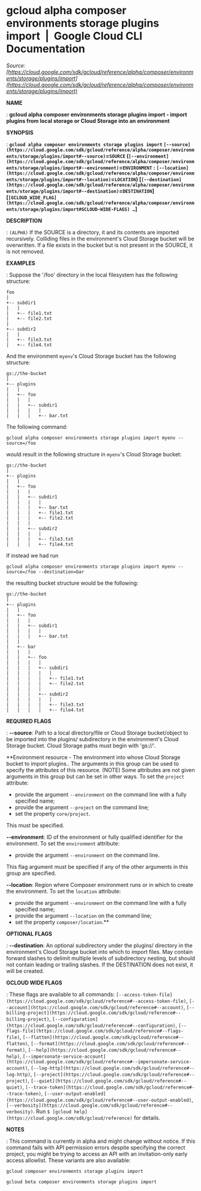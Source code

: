 # gcloud alpha composer environments storage plugins import  |  Google Cloud CLI Documentation

*Source: [https://cloud.google.com/sdk/gcloud/reference/alpha/composer/environments/storage/plugins/import](https://cloud.google.com/sdk/gcloud/reference/alpha/composer/environments/storage/plugins/import)*

**NAME**

: **gcloud alpha composer environments storage plugins import - import plugins from local storage or Cloud Storage into an environment**

**SYNOPSIS**

: **`gcloud alpha composer environments storage plugins import` `[--source](https://cloud.google.com/sdk/gcloud/reference/alpha/composer/environments/storage/plugins/import#--source)`=`SOURCE` (`[--environment](https://cloud.google.com/sdk/gcloud/reference/alpha/composer/environments/storage/plugins/import#--environment)`=`ENVIRONMENT` : `[--location](https://cloud.google.com/sdk/gcloud/reference/alpha/composer/environments/storage/plugins/import#--location)`=`LOCATION`) [`[--destination](https://cloud.google.com/sdk/gcloud/reference/alpha/composer/environments/storage/plugins/import#--destination)`=`DESTINATION`] [`[GCLOUD_WIDE_FLAG](https://cloud.google.com/sdk/gcloud/reference/alpha/composer/environments/storage/plugins/import#GCLOUD-WIDE-FLAGS) …`]**

**DESCRIPTION**

: `(ALPHA)` If the SOURCE is a directory, it and its contents are
imported recursively. Colliding files in the environment's Cloud Storage bucket
will be overwritten. If a file exists in the bucket but is not present in the
SOURCE, it is not removed.

**EXAMPLES**

: Suppose the '/foo' directory in the local filesystem has the following
structure:

```
foo
|
+-- subdir1
|   |
|   +-- file1.txt
|   +-- file2.txt
|
+-- subdir2
|   |
|   +-- file3.txt
|   +-- file4.txt
```

And the environment `myenv`'s Cloud Storage bucket has the following
structure:

```
gs://the-bucket
|
+-- plugins
|   |
|   +-- foo
|   |   |
|   |   +-- subdir1
|   |   |   |
|   |   |   +-- bar.txt
```

The following command:

```
gcloud alpha composer environments storage plugins import myenv --source=/foo
```

would result in the following structure in `myenv`'s Cloud Storage
bucket:

```
gs://the-bucket
|
+-- plugins
|   |
|   +-- foo
|   |   |
|   |   +-- subdir1
|   |   |   |
|   |   |   +-- bar.txt
|   |   |   +-- file1.txt
|   |   |   +-- file2.txt
|   |   |
|   |   +-- subdir2
|   |   |   |
|   |   |   +-- file3.txt
|   |   |   +-- file4.txt
```

If instead we had run

```
gcloud alpha composer environments storage plugins import myenv --source=/foo --destination=bar
```

the resulting bucket structure would be the following:

```
gs://the-bucket
|
+-- plugins
|   |
|   +-- foo
|   |   |
|   |   +-- subdir1
|   |   |   |
|   |   |   +-- bar.txt
|   |
|   +-- bar
|   |   |
|   |   +-- foo
|   |   |   |
|   |   |   +-- subdir1
|   |   |   |   |
|   |   |   |   +-- file1.txt
|   |   |   |   +-- file2.txt
|   |   |   |
|   |   |   +-- subdir2
|   |   |   |   |
|   |   |   |   +-- file3.txt
|   |   |   |   +-- file4.txt
```

**REQUIRED FLAGS**

: **--source**:
Path to a local directory/file or Cloud Storage bucket/object to be imported
into the plugins/ subdirectory in the environment's Cloud Storage bucket. Cloud
Storage paths must begin with 'gs://'.

**Environment resource - The environment into whose Cloud Storage bucket to import
plugins.. The arguments in this group can be used to specify the attributes of
this resource. (NOTE) Some attributes are not given arguments in this group but
can be set in other ways.
To set the `project` attribute:

- provide the argument `--environment` on the command line with a fully
specified name;
- provide the argument `--project` on the command line;
- set the property `core/project`.

This must be specified.

**--environment**:
ID of the environment or fully qualified identifier for the environment.
To set the `environment` attribute:

- provide the argument `--environment` on the command line.

This flag argument must be specified if any of the other arguments in this group
are specified.

**--location**:
Region where Composer environment runs or in which to create the environment.
To set the `location` attribute:

- provide the argument `--environment` on the command line with a fully
specified name;
- provide the argument `--location` on the command line;
- set the property `composer/location`.**

**OPTIONAL FLAGS**

: **--destination**:
An optional subdirectory under the plugins/ directory in the environment's Cloud
Storage bucket into which to import files. May contain forward slashes to
delimit multiple levels of subdirectory nesting, but should not contain leading
or trailing slashes. If the DESTINATION does not exist, it will be created.

**GCLOUD WIDE FLAGS**

: These flags are available to all commands: `[--access-token-file](https://cloud.google.com/sdk/gcloud/reference#--access-token-file)`,
`[--account](https://cloud.google.com/sdk/gcloud/reference#--account)`, `[--billing-project](https://cloud.google.com/sdk/gcloud/reference#--billing-project)`,
`[--configuration](https://cloud.google.com/sdk/gcloud/reference#--configuration)`,
`[--flags-file](https://cloud.google.com/sdk/gcloud/reference#--flags-file)`,
`[--flatten](https://cloud.google.com/sdk/gcloud/reference#--flatten)`, `[--format](https://cloud.google.com/sdk/gcloud/reference#--format)`, `[--help](https://cloud.google.com/sdk/gcloud/reference#--help)`, `[--impersonate-service-account](https://cloud.google.com/sdk/gcloud/reference#--impersonate-service-account)`,
`[--log-http](https://cloud.google.com/sdk/gcloud/reference#--log-http)`,
`[--project](https://cloud.google.com/sdk/gcloud/reference#--project)`, `[--quiet](https://cloud.google.com/sdk/gcloud/reference#--quiet)`, `[--trace-token](https://cloud.google.com/sdk/gcloud/reference#--trace-token)`, `[--user-output-enabled](https://cloud.google.com/sdk/gcloud/reference#--user-output-enabled)`,
`[--verbosity](https://cloud.google.com/sdk/gcloud/reference#--verbosity)`.
Run `$ [gcloud help](https://cloud.google.com/sdk/gcloud/reference)` for details.

**NOTES**

: This command is currently in alpha and might change without notice. If this
command fails with API permission errors despite specifying the correct project,
you might be trying to access an API with an invitation-only early access
allowlist. These variants are also available:

```
gcloud composer environments storage plugins import
```

```
gcloud beta composer environments storage plugins import
```